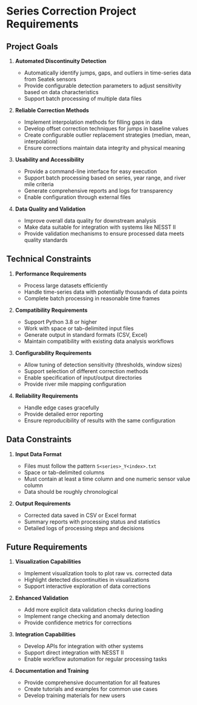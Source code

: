 # Series Correction Project Requirements

## Project Goals

1. **Automated Discontinuity Detection**
    - Automatically identify jumps, gaps, and outliers in time-series data from Seatek sensors
    - Provide configurable detection parameters to adjust sensitivity based on data characteristics
    - Support batch processing of multiple data files

2. **Reliable Correction Methods**
    - Implement interpolation methods for filling gaps in data
    - Develop offset correction techniques for jumps in baseline values
    - Create configurable outlier replacement strategies (median, mean, interpolation)
    - Ensure corrections maintain data integrity and physical meaning

3. **Usability and Accessibility**
    - Provide a command-line interface for easy execution
    - Support batch processing based on series, year range, and river mile criteria
    - Generate comprehensive reports and logs for transparency
    - Enable configuration through external files

4. **Data Quality and Validation**
    - Improve overall data quality for downstream analysis
    - Make data suitable for integration with systems like NESST II
    - Provide validation mechanisms to ensure processed data meets quality standards

## Technical Constraints

1. **Performance Requirements**
    - Process large datasets efficiently
    - Handle time-series data with potentially thousands of data points
    - Complete batch processing in reasonable time frames

2. **Compatibility Requirements**
    - Support Python 3.8 or higher
    - Work with space or tab-delimited input files
    - Generate output in standard formats (CSV, Excel)
    - Maintain compatibility with existing data analysis workflows

3. **Configurability Requirements**
    - Allow tuning of detection sensitivity (thresholds, window sizes)
    - Support selection of different correction methods
    - Enable specification of input/output directories
    - Provide river mile mapping configuration

4. **Reliability Requirements**
    - Handle edge cases gracefully
    - Provide detailed error reporting
    - Ensure reproducibility of results with the same configuration

## Data Constraints

1. **Input Data Format**
    - Files must follow the pattern `S<series>_Y<index>.txt`
    - Space or tab-delimited columns
    - Must contain at least a time column and one numeric sensor value column
    - Data should be roughly chronological

2. **Output Requirements**
    - Corrected data saved in CSV or Excel format
    - Summary reports with processing status and statistics
    - Detailed logs of processing steps and decisions

## Future Requirements

1. **Visualization Capabilities**
    - Implement visualization tools to plot raw vs. corrected data
    - Highlight detected discontinuities in visualizations
    - Support interactive exploration of data corrections

2. **Enhanced Validation**
    - Add more explicit data validation checks during loading
    - Implement range checking and anomaly detection
    - Provide confidence metrics for corrections

3. **Integration Capabilities**
    - Develop APIs for integration with other systems
    - Support direct integration with NESST II
    - Enable workflow automation for regular processing tasks

4. **Documentation and Training**
    - Provide comprehensive documentation for all features
    - Create tutorials and examples for common use cases
    - Develop training materials for new users